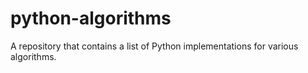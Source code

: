 # python-algorithms
A repository that contains a list of Python implementations for various algorithms.
